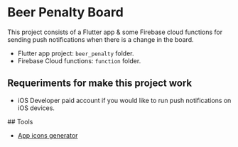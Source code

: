 # Beer Penalty Board

This project consists of a Flutter app & some Firebase cloud functions for sending push notifications when there is a change in the board.

* Flutter app project: `beer_penalty` folder.
* Firebase Cloud functions: `function` folder.

## Requeriments for make this project work

* iOS Developer paid account if you would like to run push notifications on iOS devices.

## Tools

* [App icons generator](https://appicon.co/)

